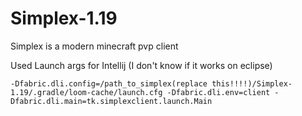 # Simplex-1.19
Simplex is a modern minecraft pvp client

Used Launch args for Intellij (I don't know if it works on eclipse)
```
-Dfabric.dli.config=/path_to_simplex(replace this!!!!)/Simplex-1.19/.gradle/loom-cache/launch.cfg -Dfabric.dli.env=client -Dfabric.dli.main=tk.simplexclient.launch.Main
```
